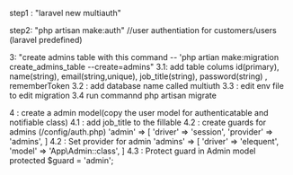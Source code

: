 step1 : "laravel new multiauth"

step2: "php artisan make:auth" //user authentiation for customers/users (laravel predefined)

3: "create admins table with this command -- 'php artian make:migration create_admins_table --create=admins"
3.1: add table colums  id(primary), name(string), email(string,unique), job_title(string), password(string) , rememberToken
3.2 : add database name called multiuth
3.3 : edit env file to edit migration 
3.4 run commannd php artisan migrate

4   : create a admin model(copy the user model for authenticatable and notifiable class)
4.1 : add job_title to the fillable 
4.2 : create guards for admins (/config/auth.php)
		'admin' => [
			'driver' => 'session',
			'provider' => 'admins',
		]
4.2 : Set provider for admin 
		'admins' => [
			'driver' => 'elequent',
			'model' => 'App\Admin::class',
			]
4.3 : Protect guard in Admin model
		protected $guard = 'admin';		
